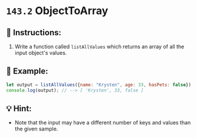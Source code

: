 # `143.2` ObjectToArray

## 📝 Instructions:

1. Write a function called `listAllValues` which returns an array of all the input object's values.

## 📎 Example:

```js
let output = listAllValues({name: "Krysten", age: 33, hasPets: false});
console.log(output); // --> [ 'Krysten', 33, false ]
```

## 💡 Hint:

+ Note that the input may have a different number of keys and values than the given sample.
